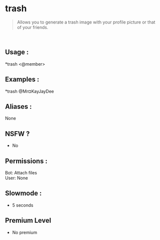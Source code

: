 # trash

> Allows you to generate a trash image with your profile picture or that of your friends.

<br>

## Usage :

*trash <@member>

## Examples :

*trash @Mr¤KayJayDee

## Aliases :

None

## NSFW ?

- No

## Permissions :

Bot: Attach files
<br>
User: None

## Slowmode :

- 5 seconds

## Premium Level

- No premium